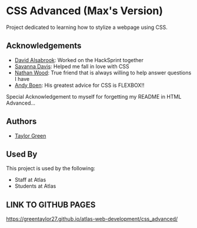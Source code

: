 
# CSS Advanced (Max's Version)

Project dedicated to learning how to stylize a webpage using CSS. 
## Acknowledgements

 - [David Alsabrook](https://github.com/DAlsabrook): Worked on the HackSprint together
 - [Savanna Davis](https://github.com/chdrchz): Helped me fall in love with CSS
 - [Nathan Wood](https://github.com/natewood2): True friend that is always willing to help answer questions I have
 - [Andy Boen](https://github.com/andyboen): His greatest advice for CSS is FLEXBOX!!


Special Acknowledgement to myself for forgetting my README in HTML Advanced...
## Authors

- [Taylor Green](https://www.github.com/Greentaylor27)


## Used By

This project is used by the following:

- Staff at Atlas
- Students at Atlas

## LINK TO GITHUB PAGES

https://greentaylor27.github.io/atlas-web-development/css_advanced/
